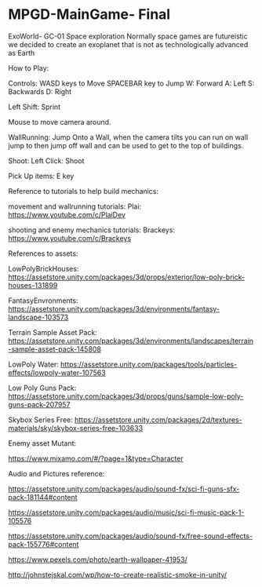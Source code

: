 # MPGD-MainGame- Final
 ExoWorld- GC-01 Space exploration
 Normally space games are futureistic we decided to create an exoplanet that is not as technologically advanced as Earth

How to Play:

Controls:
WASD keys to Move SPACEBAR key to Jump
W: Forward
A: Left
S: Backwards
D: Right

Left Shift: Sprint

Mouse to move camera around.

WallRunning:
Jump Onto a Wall, when the camera tilts you can run on wall jump to then jump off wall and can be used to get to the top of buildings.

Shoot:
Left Click: Shoot

Pick Up items: E key

Reference to tutorials to help build mechanics:

movement and wallrunning tutorials:
Plai: https://www.youtube.com/c/PlaiDev

shooting and enemy mechanics tutorials:
Brackeys: https://www.youtube.com/c/Brackeys

References to assets:

LowPolyBrickHouses:
https://assetstore.unity.com/packages/3d/props/exterior/low-poly-brick-houses-131899

FantasyEnvronments:
https://assetstore.unity.com/packages/3d/environments/fantasy-landscape-103573

Terrain Sample Asset Pack:
https://assetstore.unity.com/packages/3d/environments/landscapes/terrain-sample-asset-pack-145808

LowPoly Water:
https://assetstore.unity.com/packages/tools/particles-effects/lowpoly-water-107563

Low Poly Guns Pack:
https://assetstore.unity.com/packages/3d/props/guns/sample-low-poly-guns-pack-207957

Skybox Series Free:
https://assetstore.unity.com/packages/2d/textures-materials/sky/skybox-series-free-103633

Enemy asset Mutant:

https://www.mixamo.com/#/?page=1&type=Character

Audio and Pictures reference:

https://assetstore.unity.com/packages/audio/sound-fx/sci-fi-guns-sfx-pack-181144#content

https://assetstore.unity.com/packages/audio/music/sci-fi-music-pack-1-105576

https://assetstore.unity.com/packages/audio/sound-fx/free-sound-effects-pack-155776#content

https://www.pexels.com/photo/earth-wallpaper-41953/

http://johnstejskal.com/wp/how-to-create-realistic-smoke-in-unity/




